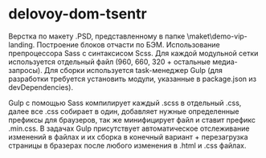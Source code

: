 # delovoy-dom-tsentr
Верстка по макету .PSD, представленному в папке \maket\demo-vip-landing.
Построение блоков отчасти по БЭМ.
Использование препроцессора Sass с синтаксисом Scss.
Для каждой модульной сетки используется отдельный файл (960, 660, 320 + остальные медиа-запросы).
Для сборки используется task-менеджер Gulp (для разработки требуется установить модули, указанные в package.json из devDependencies).

Gulp с помощью Sass компилирует каждый .scss в отдельный .css, далее все .css собирает в один, добавляет нужные определенные префиксы
для браузеров, так же минифицирует файл и ставит префикс .min.css. В задачах Gulp присутствует автоматическое отслеживание изменений в 
файлах и их сборка в конечный вариант + перезагрузка страницы в бразерах после любого изменения в .html и .css файлах.
